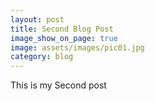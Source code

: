 ```yaml
---
layout: post
title: Second Blog Post
image_show_on_page: true
image: assets/images/pic01.jpg
category: blog
---
```

This is my Second post

